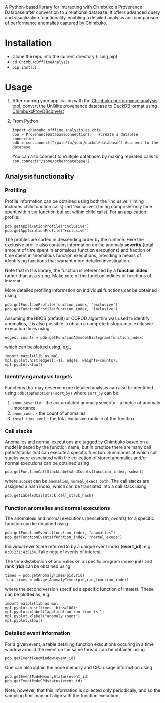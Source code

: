 A Python-based library for interacting with Chimbuko's Provenance Database after conversion to a relational database. It offers advanced query and visualization functionality, enabling a detailed analysis and comparison of performance anomalies captured by Chimbuko.

# Installation

- Clone the repo into the current directory (using pip)
- `cd ChimbukoOfflineAnalysis`
- `pip install .`

# Usage

1. After running your application with the [Chimbuko performance analysis tool](https://github.com/CODARcode/Chimbuko), convert the UnQlite provenance database to DuckDB format using [ChimbukoProvDBconvert](https://github.com/CODARcode/ChimbukoProvDBconvert)
2. From Python
   ```
   import chimbuko_offline_analysis as chim
   con = ProvenanceDatabaseConnection()   #create a database connection
   pdb = con.connect("/path/to/your/duckdb/database") #connect to the database
   ```
   
   You can also connect to multiple databases by making repeated calls to `con.connect("/some/other/database")` 
   
## Analysis functionality

### Profiling

Profile information can be obtained using both the 'inclusive' (timing includes child function calls) and 'exclusive' (timing comprises only time spent within the function but not within child calls). For an application profile:
```
pdb.getApplicationProfile("inclusive")
pdb.getApplicationProfile("exclusive")
```
The profiles are sorted in descending order by the runtime. Here the exclusive profile also contains information on the anomaly **severity** (total amount of time spent in anomalous function executions) and fraction of time spent in anomalous function executions, providing a means of identifying functions that warrant more detailed investigation.

Note that in this library, the function is referenced by a **function index** rather than as a string. Make note of the function indices of functions of interest.

More detailed profiling information on individual functions can be obtained using,
```
pdb.getFunctionProfile(function_index, 'exclusive')
pdb.getFunctionProfile(function_index, 'inclusive')
```

Assuming the HBOS (default) or COPOD algorithm was used to identify anomalies, it is also possible to obtain a complete histogram of exclusive execution times using

```
edges, counts = pdb.getFunctionADmodelHistogram(function_index)
```

which can be plotted using, e.g.,

```
import matplotlib as mpl
mpl.pyplot.hist(edges[:-1], edges, weights=counts);
mpl.pyplot.show()
```


### Identifying analysis targets

Functions that may deserve more detailed analysis can also be identified using 
```pdb.topfunctions(sort_by)```
where `sort_by` can be 
1. `anom_severity` - the accumulated anomaly severity - a metric of anomaly importance.
2. `anom_count` - the count of anomalies.
3. `total_time_excl` - the total exclusive runtime of the function.

### Call stacks

Anomalies and normal executions are tagged by Chimbuko based on a model indexed by the function name, but in practice there are many call paths/stacks that can execute a specific function. Summaries of which call stacks were associated with the collection of stored anomalies and/or normal executions can be obtained using
```
pdb.getFunctionCallStackLabelsAndCounts(function_index, subset)
```
where `subset` can be `anomalies`, `normal_execs`, `both`. The call stacks are assigned a hash index, which can be translated into a call stack using
```
pdb.getLabeledCallStack(call_stack_hash)
```

### Function anomalies and normal executions

The anomalous and normal executions (henceforth, *events*) for a specific function can be obtained using
```
pdb.getFunctionEvents(function_index, "anomalies")
pdb.getFunctionEvents(function_index, "normal_execs")
```

Individual events are referred to by a unique event index (**event_id**), e.g. `0:0:231:435154`. Take note of events of interest.

The time distribution of anomalies on a specific program index (**pid**) and rank (**rid**) can be obtained using
```
times = pdb.getAnomalyTimes(pid,rid)
func_times = pdb.getAnomalyTimes(pid,rid,function_index)
```
where the second version specified a specific function of interest. These can be plotted as, e.g.
```
import matplotlib as mpl
mpl.pyplot.hist(times, bins=100);
mpl.pyplot.xlabel("application run time (s)")
mpl.pyplot.xlabel("anomaly count")
mpl.pyplot.show()
```

### Detailed event information

For a given event, a table detailing function executions occuring in a time window around the event on the same thread, can be obtained using
```
pdb.getEventExecWindow(event_id)
```

One can also obtain the node memory and CPU usage information using
```
pdb.getEventNodeMemoryStatus(event_id)
pdb.getEventNodeCPUstatus(event_id)
```
Note, however, that this information is collected only periodically, and so the sampling time may not align with the function execution.
